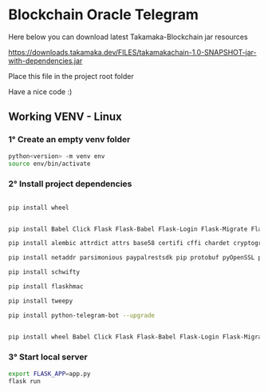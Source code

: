 # Blockchain Oracle Telegram

Here below you can download latest Takamaka-Blockchain jar resources

https://downloads.takamaka.dev/FILES/takamakachain-1.0-SNAPSHOT-jar-with-dependencies.jar

Place this file in the project root folder

Have a nice code :)


## Working VENV - Linux

### 1° Create an empty venv folder
```bash
python<version> -m venv env
source env/bin/activate
```
### 2° Install project dependencies


```bash

pip install wheel

```

```bash

pip install Babel Click Flask Flask-Babel Flask-Login Flask-Migrate Flask-SQLAlchemy Jinja2 Mako MarkupSafe SQLAlchemy Werkzeug

pip install alembic attrdict attrs base58 certifi cffi chardet cryptography cytoolz eth-abi eth-account eth-hash eth-keyfile eth-keys eth-rlp eth-typing eth-utils fpdf hexbytes idna importlib-metadata ipfshttpclient itsdangerous jsonschema lru-dict multiaddr mysql-connector-python 

pip install netaddr parsimonious paypalrestsdk pip protobuf pyOpenSSL pycparser pycryptodome  pyrsistent python-dateutil python-editor pytz requests rlp setuptools six toolz typing-extensions urllib3 varint web3 websockets zipp 

pip install schwifty

pip install flaskhmac

pip install tweepy

pip install python-telegram-bot --upgrade

```


```bash

pip install wheel Babel Click Flask Flask-Babel Flask-Login Flask-Migrate Flask-SQLAlchemy Jinja2 Mako MarkupSafe SQLAlchemy Werkzeug alembic attrdict attrs base58 certifi cffi chardet cryptography cytoolz eth-abi eth-account eth-hash eth-keyfile eth-keys eth-rlp eth-typing eth-utils fpdf hexbytes idna importlib-metadata ipfshttpclient itsdangerous jsonschema lru-dict multiaddr mysql-connector-python netaddr parsimonious paypalrestsdk pip protobuf pyOpenSSL pycparser pycryptodome  pyrsistent python-dateutil python-editor pytz requests rlp setuptools six toolz typing-extensions urllib3 varint web3 websockets zipp schwifty

```


### 3° Start local server
```bash
export FLASK_APP=app.py
flask run
```


